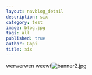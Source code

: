 ```yaml
---
layout: navblog_detail
description: six
category: test
image: blog.jpg
tags: all
published: true
author: Gopi
title: six
---
```


werwerwen
weewf![banner2.jpg]({{site.baseurl}}/assets/img/blog/banner2.jpg)